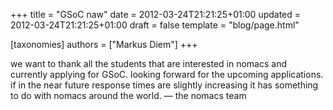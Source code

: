 +++
title = "GSoC naw"
date = 2012-03-24T21:21:25+01:00
updated = 2012-03-24T21:21:25+01:00
draft = false
template = "blog/page.html"

[taxonomies]
authors = ["Markus Diem"]
+++

we want to thank all the students that are interested in nomacs and currently applying for GSoC.
looking forward for the upcoming applications.
if in the near future response times are slightly increasing it has something to do with nomacs around the world.
— the nomacs team
